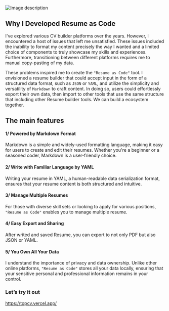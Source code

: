 
![Image description](https://dev-to-uploads.s3.amazonaws.com/uploads/articles/iv6l4t1rwkupbu0ubgap.png)


## Why I Developed Resume as Code

I've explored various CV builder platforms over the years.
However, I encountered a host of issues that left me unsatisfied.
These issues included the inability to format my content precisely the way I wanted and a limited choice of components to truly showcase my skills and experiences.
Furthermore, transitioning between different platforms requires me to manual copy-pasting of my data.

These problems inspired me to create the `"Resume as Code"` tool. I envisioned a resume builder that could accept input in the form of a structured data format, such as `JSON` or `YAML`, and utilize the simplicity and versatility of `Markdown` to craft content. In doing so, users could effortlessly export their own data, then import to other tools that use the same structure that including other Resume builder tools. We can build a ecosystem together.

## The main features

#### 1/ Powered by Markdown Format

Markdown is a simple and widely-used formatting language, making it easy for users to create and edit their resumes. Whether you're a beginner or a seasoned coder, Markdown is a user-friendly choice.

#### 2/ Write with Familiar Language by YAML

Writing your resume in YAML, a human-readable data serialization format, ensures that your resume content is both structured and intuitive. 

#### 3/ Manage Multiple Resumes
For those with diverse skill sets or looking to apply for various positions, `"Resume as Code"` enables you to manage multiple resume.

#### 4/ Easy Export and Sharing

After writed and saved Resume, you can export to not only PDF but also JSON or YAML.

#### 5/ You Own All Your Data

I understand the importance of privacy and data ownership. Unlike other online platforms, `"Resume as Code"` stores all your data locally, ensuring that your sensitive personal and professional information remains in your control.

### Let’s try it out
https://topcv.vercel.app/